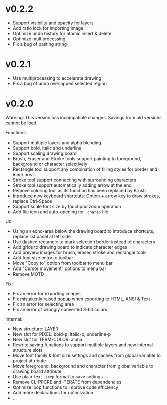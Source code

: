 # v0.2.2

- Support visibility and opacity for layers
- Add ratio lock for importing image
- Optimize undo history for atomic insert & delete
- Optimize multiprocessing
- Fix a bug of pasting string

# v0.2.1

- Use multiprocessing to accelerate drawing
- Fix a bug of undo overlapped selected region

# v0.2.0

Warning: This version has incompatible changes. Savings from old versions cannot be load.

Functions:
- Support multiple layers and alpha blending
- Support bold, italic and underline
- Support scaling drawing board
- Brush, Eraser and Stroke tools support painting to foreground, background or character selectively
- Rectangle tool support any combination of filling styles for border and inner area
- Stroke tool support connecting with surrounding characters
- Stroke tool support automatically adding arrow at the end
- Remove coloring tool as its function has been replaced by Brush
- Introduce new keyboard shortcuts: Option + arrow key to draw strokes, replace Ctrl-Space
- Support scale font size by touchpad zoom operation
- Add file icon and auto-opening for `.charap` file

UI:
- Using an echo-area below the drawing board to introduce shortcuts, replace list panel at left side
- Use dashed rectangle to mark selection border instead of characters
- Add grids to drawing board to indicate character edges
- Add preview images for brush, eraser, stroke and rectangle tools
- Add font size entry to toolbar
- Move "Copy to" option from toolbar to menu bar
- Add "Cursor movement" options to menu bar
- Remove MOTD

Fix:
- Fix an error for exporting images
- Fix mistakenly raised popup when exporting to HTML, ANSI & Text
- Fix an error for selecting area
- Fix an error of wrongly converted 8-bit colors

Internal:
- New structure: LAYER
- New slot for PIXEL: bold-p, italic-p, underline-p
- New slot for TERM-COLOR: alpha
- Rewrite saving functions to support multiple layers and new internal structure slots
- Move font family & font size settings and caches from global variable to project attribute
- Move foreground, background and character from global variable to drawing board attribute
- Use plain-text `.sexp` format to save settings
- Remove CL-PPCRE and ITERATE from dependencies
- Optimize loop functions to improve code efficiency
- Add more declarations for optimization
- ...
